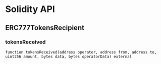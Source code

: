 # Solidity API

## ERC777TokensRecipient

### tokensReceived

```solidity
function tokensReceived(address operator, address from, address to, uint256 amount, bytes data, bytes operatorData) external
```

